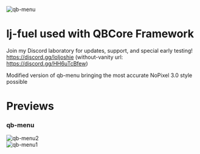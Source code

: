 ![qb-menu](https://user-images.githubusercontent.com/91661118/139526693-1406c7b1-fb2f-4a3c-be87-c72be59c5e53.png)

# lj-fuel used with QBCore Framework
Join my Discord laboratory for updates, support, and special early testing!
<br>
https://discord.gg/loljoshie (without-vanity url: https://discord.gg/HH6uTcBfew)

Modified version of qb-menu bringing the most accurate NoPixel 3.0 style possible

# Previews
### qb-menu
![qb-menu2](https://user-images.githubusercontent.com/91661118/139526514-86fd2936-eede-449e-84de-4a3a1c6f436f.PNG)
<br>
![qb-menu1](https://user-images.githubusercontent.com/91661118/139526513-b9a7716d-273b-4f95-acd5-72466cdca299.PNG)
